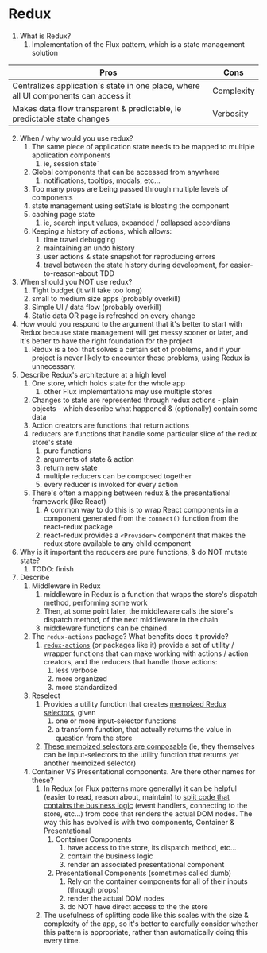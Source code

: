 # Redux

1. What is Redux?
   1. Implementation of the Flux pattern, which is a state management solution

|Pros|Cons|
|----|----|
|Centralizes application's state in one place, where all UI components can access it|Complexity|
|Makes data flow transparent & predictable, ie predictable state changes|Verbosity|

2. When / why would you use redux?
   1. The same piece of application state needs to be mapped to multiple application components
      1. ie, session state`
   2. Global components that can be accessed from anywhere
      1. notifications, tooltips, modals, etc...
   3. Too many props are being passed through multiple levels of components
   4. state management using setState is bloating the component
   5. caching page state
      1. ie, search input values, expanded / collapsed accordians
   6. Keeping a history of actions, which allows:
      1. time travel debugging
      2. maintaining an undo history
      3. user actions & state snapshot for reproducing errors
      4. travel between the state history during development, for easier-to-reason-about TDD
3. When should you NOT use redux?
   1. Tight budget (it will take too long)
   2. small to medium size apps (probably overkill)
   3. Simple UI / data flow (probably overkill)
   4. Static data OR page is refreshed on every change
4. How would you respond to the argument that it's better to start with Redux because state management will get messy sooner or later, and it's better to have the right foundation for the project
   1. Redux is a tool that solves a certain set of problems, and if your project is never likely to encounter those problems, using Redux is unnecessary.
5. Describe Redux's architecture at a high level
   1. One store, which holds state for the whole app
      1. other Flux implementations may use multiple stores
   2. Changes to state are represented through redux actions - plain objects - which describe what happened & (optionally) contain some data
   3. Action creators are functions that return actions
   4. reducers are functions that handle some particular slice of the redux store's state
      1. pure functions
      2. arguments of state & action
      3. return new state
      4. multiple reducers can be composed together
      5. every reducer is invoked for every action
   5. There's often a mapping between redux & the presentational framework (like React)
      1. A common way to do this is to wrap React components in a component generated from the `connect()` function from the react-redux package
      2. react-redux provides a `<Provider>` component that makes the redux store available to any child component
6. Why is it important the reducers are pure functions, & do NOT mutate state?
   1. TODO: finish
7. Describe
   1. Middleware in Redux
      1. middleware in Redux is a function that wraps the store's dispatch method, performing some work
      2. Then, at some point later, the middleware calls the store's dispatch method, of the next middleware in the chain
      3. middleware functions can be chained
   2. The `redux-actions` package? What benefits does it provide?
      1. [`redux-actions`](https://redux-actions.js.org/) (or packages like it) provide a set of utility / wrapper functions that can make working with actions / action creators, and the reducers that handle those actions:
         1. less verbose
         2. more organized
         3. more standardized
   3. Reselect
      1. Provides a utility function that creates [memoized Redux selectors](https://github.com/reduxjs/reselect#creating-a-memoized-selector), given
         1. one or more input-selector functions
         2. a transform function, that actually returns the value in question from the store
      2. [These memoized selectors are composable](https://github.com/reduxjs/reselect#composing-selectors) (ie, they themselves can be input-selectors to the utility function that returns yet another memoized selector)
   4. Container VS Presentational components. Are there other names for these?
      1. In Redux (or Flux patterns more generally) it can be helpful (easier to read, reason about, maintain) to [split code that contains the business logic](https://redux.js.org/basics/usage-with-react) (event handlers, connecting to the store, etc...) from code that renders the actual DOM nodes. The way this has evolved is with two components, Container & Presentational
         1. Container Components
            1. have access to the store, its dispatch method, etc...
            2. contain the business logic
            3. render an associated presentational component
         2. Presentational Components (sometimes called dumb)
            1. Rely on the container components for all of their inputs (through props)
            2. render the actual DOM nodes
            3. do NOT have direct access to the the store
      2. The usefulness of splitting code like this scales with the size & complexity of the app, so it's better to carefully consider whether this pattern is appropriate, rather than automatically doing this every time.